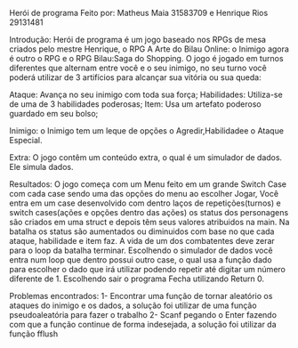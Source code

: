 Herói de programa
Feito por: Matheus Maia 31583709 e Henrique Rios 29131481

Introdução: Herói de programa é um jogo baseado nos RPGs de mesa criados pelo mestre Henrique, o RPG A Arte do Bilau Online: o Inimigo agora é outro o RPG
e o RPG Bilau:Saga do Shopping. O jogo é jogado em turnos diferentes que alternam entre você e o seu inimigo, no seu turno você poderá utilizar de 3 artifícios para alcançar sua vitória ou sua queda:

Ataque: Avança no seu inimigo com toda sua força;
Habilidades: Utiliza-se de uma de 3 habilidades poderosas;
Item: Usa um artefato poderoso guardado em seu bolso;

Inimigo: o Inimigo tem um leque de opções o Agredir,Habilidadee o Ataque Especial.

Extra: O jogo contêm um conteúdo extra, o qual é um simulador de dados. Ele simula dados.



Resultados: O jogo começa com um Menu feito em um grande Switch Case com cada case sendo uma das opções do menu ao escolher Jogar, Você entra em um case desenvolvido com dentro laços de repetições(turnos) e switch cases(ações e opções dentro das ações) os status dos personagens são criados em uma struct e depois têm seus valores atribuidos na main. Na batalha os status são aumentados ou diminuidos com base no que cada ataque, habilidade e item faz. A vida de um dos combatentes deve zerar para o loop da batalha terminar.
Escolhendo o simulador de dados você entra num loop que dentro possui outro case, o qual usa a função dado para escolher o dado que irá utilizar podendo repetir até digitar um número diferente de 1. 
Escolhendo sair o programa Fecha utilizando Return 0.

Problemas encontrados: 
1- Encontrar uma função de tornar aleatório os ataques do inimigo e os dados, a solução foi utilizar de uma função pseudoaleatória para fazer o trabalho
2- Scanf pegando o Enter fazendo com que a função continue de forma indesejada, a solução foi utilizar da função fflush






